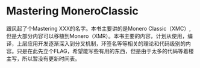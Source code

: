 # Mastering MoneroClassic

跟风起了个Mastering XXX的名字。本书主要讲的是Monero Classic（XMC）, 但是大部分内容可以移植到Monero（XMR）。本书主要的内容，计划从使用，编译，上层应用开发逐渐深入到分叉机制，环签名等等相关的理论和代码级别的内容。只是在此先立个FLAG，希望能写些有用的东西，但是由于太多的代码等着楼主写，所以暂没有更新时间表。

